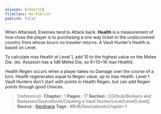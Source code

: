 ```yaml
---
aliases: [+Health]
fileClass: No-Publish
publish: false
---
```


When Attacked, Enemies tend to Attack back. **Health** is a measurement of how close the player is to purchasing a one way ticket to the undiscovered country from whose bourn no traveler returns. A Vault Hunter’s Health is based on Level.

To calculate max Health at Level 1, add 10 to the highest value on the Melee Die. (ex. Assassin has a 1d6 Melee Die, so 6+10=16 max Health).

Health Regen occurs when a player takes no Damage over the course of a turn. Health regenerates equal to Regen value, up to max Health. Level 1 Vault Hunters don’t start with points in Health Regen, but can add Regen points through good choices.

> [!reference]-
> **Chapter**:: 1
> **Pages**:: 17
> **Section**:: [[Github/Bunkers and Badasses/Sourcebook/Creating a Vault Hunter/Level/Level|Level]]
> **Source**:: [Nerdvana](https://nerdvanagames.com)
> **Tags**:: #BnB/Sourcebook/chapter-1
